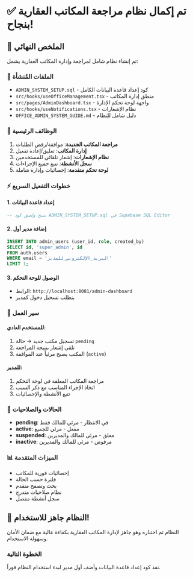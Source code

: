 # ✅ تم إكمال نظام مراجعة المكاتب العقارية بنجاح!

## 🚀 الملخص النهائي

تم إنشاء نظام شامل لمراجعة وإدارة المكاتب العقارية يشمل:

### 📂 الملفات المُنشأة
- `ADMIN_SYSTEM_SETUP.sql` - كود إعداد قاعدة البيانات الكامل
- `src/hooks/useOfficeManagement.tsx` - منطق إدارة المكاتب
- `src/pages/AdminDashboard.tsx` - واجهة لوحة تحكم الإدارة
- `src/hooks/useNotifications.tsx` - نظام الإشعارات
- `OFFICE_ADMIN_SYSTEM_GUIDE.md` - دليل شامل للنظام

### 🎯 الوظائف الرئيسية
1. **مراجعة المكاتب الجديدة**: موافقة/رفض الطلبات
2. **إدارة المكاتب**: تعليق/إعادة تفعيل
3. **نظام الإشعارات**: إشعار تلقائي للمستخدمين
4. **سجل الأنشطة**: تتبع جميع الإجراءات
5. **لوحة تحكم متقدمة**: إحصائيات وإدارة شاملة

### ⚡ خطوات التفعيل السريع

#### 1. إعداد قاعدة البيانات
```sql
-- نسخ ولصق كود ADMIN_SYSTEM_SETUP.sql في Supabase SQL Editor
```

#### 2. إضافة مدير أول
```sql
INSERT INTO admin_users (user_id, role, created_by)
SELECT id, 'super_admin', id 
FROM auth.users 
WHERE email = 'البريد_الإلكتروني_للمدير'
LIMIT 1;
```

#### 3. الوصول للوحة التحكم
- الرابط: `http://localhost:8081/admin-dashboard`
- يتطلب تسجيل دخول كمدير

### 🔄 سير العمل

#### للمستخدم العادي:
1. تسجيل مكتب جديد → حالة `pending`
2. تلقي إشعار بنتيجة المراجعة
3. المكتب يصبح مرئياً عند الموافقة (`active`)

#### للمدير:
1. مراجعة المكاتب المعلقة في لوحة التحكم
2. اتخاذ الإجراء المناسب مع ذكر السبب
3. تتبع الأنشطة والإحصائيات

### 🔐 الحالات والصلاحيات
- **pending**: في الانتظار - مرئي للمالك فقط
- **active**: مفعل - مرئي للجميع
- **suspended**: معلق - مرئي للمالك والمديرين
- **inactive**: مرفوض - مرئي للمالك والمديرين

### 📊 الميزات المتقدمة
- إحصائيات فورية للمكاتب
- فلترة حسب الحالة
- بحث وتصفح متقدم
- نظام صلاحيات متدرج
- سجل أنشطة مفصل

## 🎉 النظام جاهز للاستخدام!

النظام تم اختباره وهو جاهز لإدارة المكاتب العقارية بكفاءة عالية مع ضمان الأمان وسهولة الاستخدام.

### الخطوة التالية
نفذ كود إعداد قاعدة البيانات وأضف أول مدير لبدء استخدام النظام فوراً.